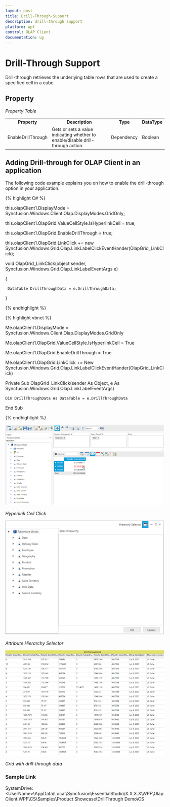 ```yaml
---
layout: post
title: Drill-Through-Support
description: drill-through support
platform: wpf
control: OLAP Client 
documentation: ug
---
```


# Drill-Through Support

Drill-through retrieves the underlying table rows that are used to create a specified cell in a cube. 

## Property			

_Property Table_

<table>
<tr>
<th>
Property</th><th>
Description</th><th>
Type</th><th>
DataType</th></tr>
<tr>
<td>
EnableDrillThrough</td><td>
Gets or sets a value indicating whether to enable/disable drill-through action. </td><td>
Dependency</td><td>
Boolean</td></tr>
</table> 

## Adding Drill-through for OLAP Client in an application

The following code example explains you on how to enable the drill-through option in your application.

{% highlight C# %} 





this.olapClient1.DisplayMode = Syncfusion.Windows.Client.Olap.DisplayModes.GridOnly;

this.olapClient1.OlapGrid.ValueCellStyle.IsHyperlinkCell = true;

this.olapClient1.OlapGrid.EnableDrillThrough = true;

this.olapClient1.OlapGrid.LinkClick += new Syncfusion.Windows.Grid.Olap.LinkLabelClickEventHander(OlapGrid_LinkClick);





void OlapGrid_LinkClick(object sender, Syncfusion.Windows.Grid.Olap.LinkLabelEventArgs e)

{

     DataTable DrillThroughData = e.DrillThroughData;

}

 {% endhighlight %}
 
 
 {% highlight vbnet %} 





Me.olapClient1.DisplayMode = Syncfusion.Windows.Client.Olap.DisplayModes.GridOnly

Me.olapClient1.OlapGrid.ValueCellStyle.IsHyperlinkCell = True

Me.olapClient1.OlapGrid.EnableDrillThrough = True

Me.olapClient1.OlapGrid.LinkClick += New Syncfusion.Windows.Grid.Olap.LinkLabelClickEventHander(OlapGrid_LinkClick)



Private Sub OlapGrid_LinkClick(sender As Object, e As Syncfusion.Windows.Grid.Olap.LinkLabelEventArgs)

    Dim DrillThroughData As DataTable = e.DrillThroughData

End Sub


{% endhighlight %}


![](Drill-Through-Support_images/Drill-Through-Support_img1.png)



_Hyperlink Cell Click_

![](Drill-Through-Support_images/Drill-Through-Support_img2.png)



_Attribute Hierarchy Selector_

![](Drill-Through-Support_images/Drill-Through-Support_img3.png)



_Grid with drill-through data_

### Sample Link

SystemDrive:\<UserName>\AppData\Local\Syncfusion\EssentialStudio\X.X.X.X\WPF\OlapClient.WPF\CS\Samples\Product Showcase\DrillThrough Demo\CS 


